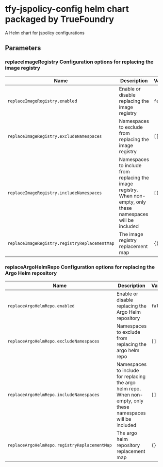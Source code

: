 # tfy-jspolicy-config helm chart packaged by TrueFoundry
A Helm chart for jspolicy configurations

## Parameters

### replaceImageRegistry Configuration options for replacing the image registry

| Name                                          | Description                                                                                                     | Value   |
| --------------------------------------------- | --------------------------------------------------------------------------------------------------------------- | ------- |
| `replaceImageRegistry.enabled`                | Enable or disable replacing the image registry                                                                  | `false` |
| `replaceImageRegistry.excludeNamespaces`      | Namespaces to exclude from replacing the image registry                                                         | `[]`    |
| `replaceImageRegistry.includeNamespaces`      | Namespaces to include from replacing the image registry. When non-empty, only these namespaces will be included | `[]`    |
| `replaceImageRegistry.registryReplacementMap` | The image registry replacement map                                                                              | `{}`    |

### replaceArgoHelmRepo Configuration options for replacing the Argo Helm repository

| Name                                         | Description                                                                                                    | Value   |
| -------------------------------------------- | -------------------------------------------------------------------------------------------------------------- | ------- |
| `replaceArgoHelmRepo.enabled`                | Enable or disable replacing the Argo Helm repository                                                           | `false` |
| `replaceArgoHelmRepo.excludeNamespaces`      | Namespaces to exclude from replacing the argo helm repo                                                        | `[]`    |
| `replaceArgoHelmRepo.includeNamespaces`      | Namespaces to include for replacing the argo helm repo. When non-empty, only these namespaces will be included | `[]`    |
| `replaceArgoHelmRepo.registryReplacementMap` | The argo helm repository replacement map                                                                       | `{}`    |
